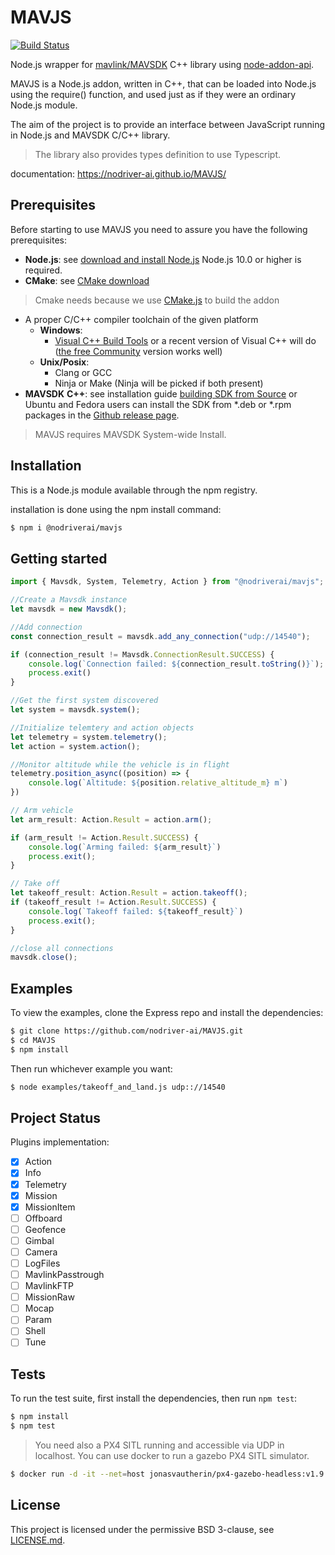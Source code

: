# MAVJS

[![Build Status](https://travis-ci.com/nodriver-ai/MAVJS.svg?branch=master)](https://travis-ci.com/nodriver-ai/MAVJS)

Node.js wrapper for [mavlink/MAVSDK](https://github.com/mavlink/MAVSDK) C++ library using [node-addon-api](https://github.com/nodejs/node-addon-api). 

MAVJS is a Node.js addon, written in C++, that can be loaded into Node.js using the require() function, and used just as if they were an ordinary Node.js module.

The aim of the project is to provide an interface between JavaScript running in Node.js and MAVSDK C/C++ library.

> The library also provides types definition to use Typescript.

documentation: https://nodriver-ai.github.io/MAVJS/

## Prerequisites

Before starting to use MAVJS you need to assure you have the following prerequisites:

- **Node.js**: see [download and install Node.js](https://nodejs.org/en/download/) Node.js 10.0 or higher is required.
- **CMake**: see [CMake download](https://cmake.org/download/)
> Cmake needs because we use [CMake.js](https://github.com/cmake-js/cmake-js) to build the addon
- A proper C/C++ compiler toolchain of the given platform
    - **Windows**:
        - [Visual C++ Build Tools](https://visualstudio.microsoft.com/visual-cpp-build-tools/)
        or a recent version of Visual C++ will do ([the free Community](https://www.visualstudio.com/products/visual-studio-community-vs) version works well)
    - **Unix/Posix**:
        - Clang or GCC
        - Ninja or Make (Ninja will be picked if both present)
- **MAVSDK** **C++**: see installation guide [building SDK from Source](https://mavsdk.mavlink.io/develop/en/contributing/build.html) or Ubuntu and Fedora users can install the SDK from *.deb or *.rpm packages in the [Github release page](https://github.com/mavlink/MAVSDK/releases).
> MAVJS requires MAVSDK System-wide Install.

## Installation

This is a Node.js module available through the npm registry.

installation is done using the npm install command:
```bash
$ npm i @nodriverai/mavjs
```

## Getting started

```typescript
import { Mavsdk, System, Telemetry, Action } from "@nodriverai/mavjs";

//Create a Mavsdk instance
let mavsdk = new Mavsdk();

//Add connection
const connection_result = mavsdk.add_any_connection("udp://14540");

if (connection_result != Mavsdk.ConnectionResult.SUCCESS) {
    console.log(`Connection failed: ${connection_result.toString()}`);
    process.exit()
}

//Get the first system discovered
let system = mavsdk.system();

//Initialize telemtery and action objects
let telemetry = system.telemetry();
let action = system.action();

//Monitor altitude while the vehicle is in flight
telemetry.position_async((position) => {
    console.log(`Altitude: ${position.relative_altitude_m} m`)
})

// Arm vehicle
let arm_result: Action.Result = action.arm();

if (arm_result != Action.Result.SUCCESS) {
    console.log(`Arming failed: ${arm_result}`)
    process.exit();
}

// Take off
let takeoff_result: Action.Result = action.takeoff();
if (takeoff_result != Action.Result.SUCCESS) {
    console.log(`Takeoff failed: ${takeoff_result}`)
    process.exit();
}

//close all connections
mavsdk.close();
```

## Examples
To view the examples, clone the Express repo and install the dependencies:
```bash
$ git clone https://github.com/nodriver-ai/MAVJS.git
$ cd MAVJS
$ npm install
```

Then run whichever example you want:
```bash
$ node examples/takeoff_and_land.js udp:://14540
```
## Project Status
Plugins implementation:

- [x] Action
- [x] Info
- [x] Telemetry
- [x] Mission
- [x] MissionItem
- [ ] Offboard
- [ ] Geofence
- [ ] Gimbal
- [ ] Camera
- [ ] LogFiles
- [ ] MavlinkPasstrough
- [ ] MavlinkFTP
- [ ] MissionRaw
- [ ] Mocap
- [ ] Param
- [ ] Shell
- [ ] Tune

## Tests
To run the test suite, first install the dependencies, then run ```npm test```:
```bash
$ npm install
$ npm test
```
> You need also a PX4 SITL running and accessible via UDP in localhost. You can use docker to run a gazebo PX4 SITL simulator.
```bash
$ docker run -d -it --net=host jonasvautherin/px4-gazebo-headless:v1.9.2
```
## License

This project is licensed under the permissive BSD 3-clause, see [LICENSE.md](LICENSE.md).